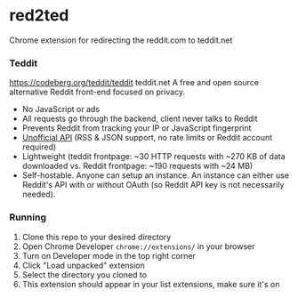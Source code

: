 # red2ted
Chrome extension for redirecting the reddit.com to teddit.net

### Teddit
https://codeberg.org/teddit/teddit
teddit.net
A free and open source alternative Reddit front-end focused on privacy.
* No JavaScript or ads
* All requests go through the backend, client never talks to Reddit
* Prevents Reddit from tracking your IP or JavaScript fingerprint
* [Unofficial API](https://codeberg.org/teddit/teddit/wiki#teddit-api) (RSS & JSON support, no rate limits or Reddit account required)
* Lightweight (teddit frontpage: ~30 HTTP requests with ~270 KB of data downloaded vs. Reddit frontpage: ~190 requests with ~24 MB)
* Self-hostable. Anyone can setup an instance. An instance can either use Reddit's API with or without OAuth (so Reddit API key is not necessarily needed).

### Running
1. Clone this repo to your desired directory
2. Open Chrome Developer `chrome://extensions/` in your browser
3. Turn on Developer mode in the top right corner
4. Click "Load unpacked" extension
5. Select the directory you cloned to
6. This extension should appear in your list extensions, make sure it's on
